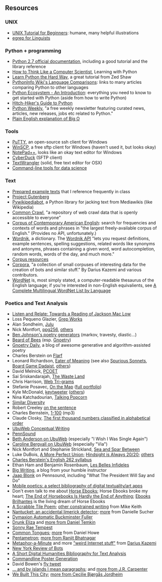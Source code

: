 ## Resources

### UNIX

* [UNIX Tutorial for Beginners](http://www.ee.surrey.ac.uk/Teaching/Unix/): humane, many helpful illustrations
* [egrep for Linguists](http://stts.se/egrep_for_linguists/egrep_for_linguists.html)

### Python + programming

* [Python 2.7 official documentation](http://docs.python.org/2.7/), including a good tutorial and the library reference
* [How to Think Like a Computer Scientist](http://openbookproject.net/thinkcs/python/english2e/), Learning with Python
* [Learn Python the Hard Way](http://learnpythonthehardway.org/), a great tutorial from Zed Shaw
* [PythonInfo Wiki's Language Comparisons](http://wiki.python.org/moin/LanguageComparisons): links to many articles comparing Python to other languages
* [Python Ecosystem - An Introduction](http://mirnazim.org/writings/python-ecosystem-introduction/): everything you need to know to get started with Python (aside from how to write Python)
* [Hitch-Hiker's Guide to Python](http://docs.python-guide.org/en/latest/)
* [Python Weekly](http://www.pythonweekly.com/), "a free weekly newsletter featuring curated news, articles, new releases, jobs etc related to Python."
* [Plain English explanation of Big O](http://stackoverflow.com/a/487278/1007586)

### Tools

* [PuTTY](http://www.chiark.greenend.org.uk/~sgtatham/putty/), an open-source ssh client for Windows
* [WinSCP](http://winscp.net/eng/index.php), a free sftp client for Windows (haven't used it, but looks okay)
* [NotePad++](http://notepad-plus.sourceforge.net/uk/site.htm), looks like an okay text editor for Windows
* [CyberDuck](http://cyberduck.ch/) (SFTP client)
* [TextWrangler](http://www.barebones.com/products/TextWrangler/) (solid, free text editor for OSX)
* [Command-line tools for data science](http://jeroenjanssens.com/2013/09/19/seven-command-line-tools-for-data-science.html)

### Text

* [Prepared example texts](http://rwet.decontextualize.com/texts/) that I reference frequently in class</a>
* [Project Gutenberg](http://www.gutenberg.org/wiki/Main_Page)
* [Pywikipediabot](https://www.mediawiki.org/wiki/Manual:Pywikipediabot), a Python library for jacking text from Mediawikis (like Wikipedia)
* [Common Crawl](http://www.commoncrawl.org/), "a repository of web crawl data that is openly accessible to everyone"
* [Corpus of Contemporary American English](http://corpus.byu.edu/coca/): search for frequencies and contexts of words and phrases in "the largest freely-available corpus of English." (Provides no API, unfortunately.)
* [Wordnik](http://www.wordnik.com/), a dictionary. The [Wordnik API](http://developer.wordnik.com/) "lets you request definitions, example sentences, spelling suggestions, related words like synonyms and antonyms, phrases containing a given word, word autocompletion, random words, words of the day, and much more."
* [Corpus resources](http://courses.washington.edu/englhtml/engl560/corplingresources.htm)
* [Corpora](https://github.com/dariusk/corpora), "a collection of small corpuses of interesting data for the creation of bots and similar stuff." By Darius Kazemi and various contributors.
* [WordNet](http://wordnet.princeton.edu/) is, most simply stated, a computer-readable thesaurus of the English language; if you're interested in non-English equivalients, see [A Complete Multilingual WordNet List by Language](http://www.certifiedchinesetranslation.com/openaccess/WordNet/)

### Poetics and Text Analysis

* [Listen and Relate: Towards a Reading of Jackson Mac Low](http://writing.upenn.edu/epc/authors/hartley/maclow/maclow.html)
* Loss Pequeno Glazier, [Grep Works](http://epc.buffalo.edu/authors/glazier/dp/appendices.html "http://epc.buffalo.edu/authors/glazier/dp/appendices.html")
* Alan Sondheim, [Julu](http://www.runme.org/project/+sondheimjulu/ "http://www.runme.org/project/+sondheimjulu/")
* Nick Montfort, [ppg256](http://nickm.com/poems/ppg256.html "http://nickm.com/poems/ppg256.html"), [others](http://nickm.com/poems/)
* [Ben Johnson's poetry generators](http://bensonofjohn.co.uk/poetry/tools/index.php) (markov, travesty, diastic...)
* [Beard of Bees](http://www.beardofbees.com/ "http://www.beardofbees.com/") (esp. [Gnoetry](http://www.beardofbees.com/gnoetry.html "http://www.beardofbees.com/gnoetry.html"))
* [Gnoetry Daily](http://gnoetrydaily.wordpress.com/), a blog of awesome generative and algorithm-assisted poetry
* Charles Berstein on [Flarf](http://epc.buffalo.edu/authors/bernstein/syllabi/readings/flarf.html "http://epc.buffalo.edu/authors/bernstein/syllabi/readings/flarf.html")
* Leonard Richardson, [Eater of Meaning](http://www.crummy.com/software/eater/ "http://www.crummy.com/software/eater/") (see also [Spurious Sonnets](http://www.crummy.com/features/dada/bard/ "http://www.crummy.com/features/dada/bard/"), [Board Game Dadaist](http://www.crummy.com/features/dada/boardgame/), [others](http://www.crummy.com/features/))
* David Melnick, [PCOET](http://rwet.decontextualize.com/pdfs/Pcoet.pdf)
* Sai Sriskandarajah, [The Waste Land](http://www.saisriskandarajah.com/thewasteland/ "http://www.saisriskandarajah.com/thewasteland/")
* Chris Harrison, [Web Tri-grams](http://www.chrisharrison.net/projects/trigramviz/index.html "http://www.chrisharrison.net/projects/trigramviz/index.html")
* Stefanie Posavec, [On the Map](http://www.notcot.com/archives/2008/04/stefanie_posave.php "http://www.notcot.com/archives/2008/04/stefanie_posave.php") ([full portfolio](http://www.itsbeenreal.co.uk/))
* Kyle McDonald, [keytweeter](http://vimeo.com/9922212) ([others](http://kylemcdonald.net/))
* Nina Katchadourian, [Talking Popcorn](http://www.ninakatchadourian.com/languagetranslation/talkingpopcorn.php)
* [Similar Diversity](http://similardiversity.net/ "http://similardiversity.net/")
* Robert Creeley [on the sentence](http://www.writing.upenn.edu/~afilreis/88v/creeley-on-sentence.html)
* Charles Bernstein, [1-100](http://media.sas.upenn.edu/pennsound/authors/Bernstein/Class/Bernstein-Charles_02_1-100_1969-remastered.mp3) (mp3)
* Claude Closky, [The first thousand numbers classified in alphabetical order](http://www.ubu.com/concept/Claude_Closky_1000.pdf)
* [UbuWeb Conceptual Writing](http://www.ubu.com/concept/)
* [PennSound](http://www.writing.upenn.edu/pennsound/)
* [Beth Anderson on UbuWeb](http://www.ubu.com/sound/anderson_beth.html) (especially "I Wish I Was Single Again")
* [Caroline Bergvall on UbuWeb](http://www.ubu.com/sound/bergvall.html) (especially "Via")
* Nick Montfort and Stephanie Strickland, [Sea and Spar Between](http://blogs.saic.edu/dearnavigator/winter2010/nick-montfort-stephanie-strickland-sea-and-spar-between/)
* Luke DuBois, [A More Perfect Union](http://music.columbia.edu/~luke/perfect/index.shtml); [Hindsight is Always 20/20](http://hindsightisalways2020.net/); [others](http://music.columbia.edu/~luke/projects/index.shtml)
* [Charles Berstein's English 262 syllabus](http://writing.upenn.edu/bernstein/syllabi/262.html)
* Ethan Ham and Benjamin Rosenbaum, [Les Belles Infideles](http://www.turbulence.org/Works/belles/)
* [Big Writing](http://bigwriting.tumblr.com), a blog from your humble instructor
* [Jaap Blonk](http://writing.upenn.edu/pennsound/x/Blonk.php) on Pennsound, including "What The President Will Say and Do"</a>
* [Mobile poetics: a select bibliography of digital textuality/art apps](http://loriemerson.net/2012/10/06/mobile-poetics-a-select-bibliography-of-digital-textualityart-apps/)
* Don't even talk to me about [Horse Ebooks](http://twitter.com/horse_ebooks); Horse Ebooks broke my heart; [The End of Horsebooks Is Hardly the End of Anything](http://nybots.tumblr.com/post/62212704802/the-end-of-horsebooks-is-hardly-the-end-of-anything); [Ebooks Brilhantes](https://twitter.com/pony_strategies) is the living dream of Horse Ebooks
* [A Scrabble Tile Poem](http://cadaeic.net/scrpoem.htm); [other constrained writing](http://cadaeic.net/index.html) from Mike Keith
* [Nantucket: an accidental limerick detector](http://www.daniellesucher.com/2012/04/nantucket-an-accidental-limerick-detector/); [more](https://github.com/DanielleSucher) from Danielle Sucher
* [Dymaxion Automatic Buckminster Fuller](http://freegeekvancouver.blogspot.com/2012/02/dymaxion-auto-matic-buckminster-fuller.html)
* [Drunk Eliza](http://danieltemkin.com/DrunkEliza/) and [more from Daniel Temkin](http://danieltemkin.com/)
* [Sonny Rae Tempest](http://www.sonnyrae.com/)
* [Common Tongues](http://elmcip.net/creative-work/common-tongues); [more](http://rednoise.org/~dhowe/) from Daniel Howe
* [Pentametron](http://twitter.com/pentametron); [more from Ranjit Bhatnagar](http://moonmilk.com/)
* [Metaphor-a-Minute](https://twitter.com/metaphorminute) and more ["weird Internet stuff"](http://tinysubversions.com/my-projects/) from [Darius Kazemi](http://www.bostonglobe.com/ideas/2014/01/24/the-botmaker-who-sees-through-internet/V7Qn7HU8TPPl7MSM2TvbsJ/story.html)
* [New York Review of Bots](http://nybots.tumblr.com/)
* [A Short Digital Humanities Bibliography for Text Analysis](http://hfroehlich.wordpress.com/workshops/a-short-bibliography-for-text-analysis/)
* [Commandline Poster Generation](http://stdin.fr/Works/PCMMD)
* David Bowen's [fly tweet](http://www.dwbowen.com/fly_tweet.html)
* [... and by islands I mean paragraphs](http://luckysoap.com/andbyislands/); and [more from J.R. Carpenter](http://luckysoap.com/webprojects.html)
* [We Built This City](https://matrixmag.wordpress.com/2012/09/28/we-built-this-city-of-rocknroll-by-cecilie-bjorgas-jordheim/); [more from Cecilie Bjørgås Jordheim](http://www.cbjordheim.com/2009/04/worksprojects.html)
